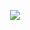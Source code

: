 <p align="center"> 
  <img src="https://cdn.discordapp.com/attachments/1061656074786193499/1065368084556300298/Andora_Banner.png" />
</p>
